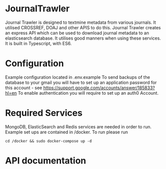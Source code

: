 # JournalTrawler

Journal Trawler is designed to textmine metadata from various journals. It utilised CROSSREF, DOAJ and other APIS to do this.
Journal Trawler creates an express API which can be used to download journal metadata to an elasticsearch database. It  utilises good manners when using these services. It is built in Typescript, with ES6. 

# Configuration

Example configuration located in .env.example
To send backups of the database to your gmail you will have to set up an application password for this account - see https://support.google.com/accounts/answer/185833?hl=en
To enable authentication you will require to set up an auth0 Account.
# Required Services

MongoDB, ElasticSearch and Redis services are needed in order to run. Example set ups are contained in /docker. To run please run

`cd /docker && sudo docker-compose up -d`

# API documentation

